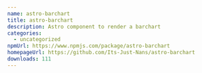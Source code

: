 ```yaml
---
name: astro-barchart
title: astro-barchart
description: Astro component to render a barchart
categories:
  - uncategorized
npmUrl: https://www.npmjs.com/package/astro-barchart
homepageUrl: https://github.com/Its-Just-Nans/astro-barchart
downloads: 111
---
```

